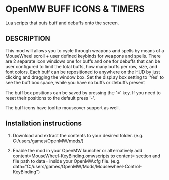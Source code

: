 # OpenMW BUFF ICONS & TIMERS
Lua scripts that puts buff and debuffs onto the screen. 


## DESCRIPTION

This mod will allows you to cycle through weapons and spells by means of a MouseWheel scroll + user defined keybinds for weapons and spells.
There are 2 separate icon windows one for buffs and one for debuffs that can be user configured to limit the total buffs, how many buffs per row, size, and font colors. 
Each buff can be repositioned to anywhere on the HUD by just clicking and dragging the window box. Set the display box setting to 'Yes' to see the buff box space, while you have no buffs or debuffs present

The buff box positions can be saved by pressing the '=' key. If you need to reset their positions to the default press '-'.

The buff icons have tooltip mouseover support as well. 


## Installation instructions

1. Download and extract the contents to your desired folder. (e.g. C:/users/games/OpenMW/mods/)

2. Enable the mod in your OpenMW launcher or alternatively add content=MouseWheel-KeyBinding.omwscripts to content= section and file path to data= inside your OpenMW.cfg file. (e.g. data="C:/users/games/OpenMW/Mods/Mousewheel-Control-KeyBinding")
